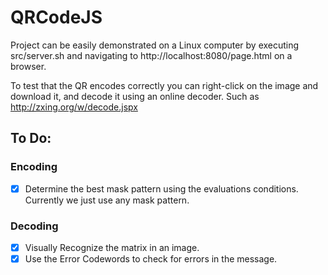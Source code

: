 QRCodeJS
========

Project can be easily demonstrated on a Linux computer by executing src/server.sh
and navigating to http://localhost:8080/page.html on a browser.

To test that the QR encodes correctly you can right-click on the image and
download it, and decode it using an online decoder. Such as
http://zxing.org/w/decode.jspx


## To Do:

### Encoding
  - [x] Determine the best mask pattern using the evaluations conditions. Currently we just use any mask pattern.

### Decoding
  - [x] Visually Recognize the matrix in an image.
  - [x] Use the Error Codewords to check for errors in the message.
